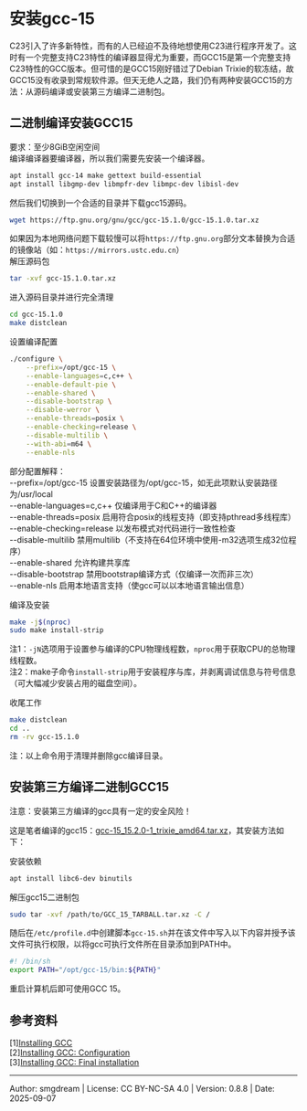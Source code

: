 # 安装gcc-15

C23引入了许多新特性，而有的人已经迫不及待地想使用C23进行程序开发了。这时有一个完整支持C23特性的编译器显得尤为重要，而GCC15是第一个完整支持C23特性的GCC版本。但可惜的是GCC15刚好错过了Debian Trixie的软冻结，故GCC15没有收录到常规软件源。但天无绝人之路，我们仍有两种安装GCC15的方法：从源码编译或安装第三方编译二进制包。  

## 二进制编译安装GCC15

要求：至少8GiB空闲空间  
编译编译器要编译器，所以我们需要先安装一个编译器。  
```sh
apt install gcc-14 make gettext build-essential
apt install libgmp-dev libmpfr-dev libmpc-dev libisl-dev
```
然后我们切换到一个合适的目录并下载gcc15源码。  
```sh
wget https://ftp.gnu.org/gnu/gcc/gcc-15.1.0/gcc-15.1.0.tar.xz
```
如果因为本地网络问题下载较慢可以将`https://ftp.gnu.org`部分文本替换为合适的镜像站（如：`https://mirrors.ustc.edu.cn`）  
解压源码包  
```sh
tar -xvf gcc-15.1.0.tar.xz
```
进入源码目录并进行完全清理  
```sh
cd gcc-15.1.0
make distclean
```
设置编译配置  
```sh
./configure \
	--prefix=/opt/gcc-15 \
	--enable-languages=c,c++ \
	--enable-default-pie \
	--enable-shared \
	--disable-bootstrap \
	--disable-werror \
	--enable-threads=posix \
	--enable-checking=release \
	--disable-multilib \
	--with-abi=m64 \
	--enable-nls
```
部分配置解释：  
--prefix=/opt/gcc-15 设置安装路径为/opt/gcc-15，如无此项默认安装路径为/usr/local  
--enable-languages=c,c++ 仅编译用于C和C++的编译器  
--enable-threads=posix 启用符合posix的线程支持（即支持pthread多线程库）  
--enable-checking=release 以发布模式对代码进行一致性检查  
--disable-multilib 禁用multilib（不支持在64位环境中使用-m32选项生成32位程序）  
--enable-shared 允许构建共享库  
--disable-bootstrap 禁用bootstrap编译方式（仅编译一次而非三次）  
--enable-nls 启用本地语言支持（使gcc可以以本地语言输出信息）  

编译及安装  
```sh
make -j$(nproc)
sudo make install-strip
```
<!-- make DESTDIR=/home/USERNAME/compile/gcc-15.2 install-strip -->
注1：`-jN`选项用于设置参与编译的CPU物理线程数，`nproc`用于获取CPU的总物理线程数。  
注2：make子命令`install-strip`用于安装程序与库，并剥离调试信息与符号信息（可大幅减少安装占用的磁盘空间）。  

收尾工作  
```sh
make distclean
cd ..
rm -rv gcc-15.1.0
```
注：以上命令用于清理并删除gcc编译目录。  

## 安装第三方编译二进制GCC15

注意：安装第三方编译的gcc具有一定的安全风险！  

这是笔者编译的gcc15：[gcc-15_15.2.0-1_trixie_amd64.tar.xz](../pool/gcc-15_15.2.0-1_trixie_amd64.tar.xz)，其安装方法如下：  

安装依赖  
```sh
apt install libc6-dev binutils
```
解压gcc15二进制包  
```sh
sudo tar -xvf /path/to/GCC_15_TARBALL.tar.xz -C /
```
随后在`/etc/profile.d`中创建脚本`gcc-15.sh`并在该文件中写入以下内容并授予该文件可执行权限，以将gcc可执行文件所在目录添加到PATH中。  
```sh
#! /bin/sh
export PATH="/opt/gcc-15/bin:${PATH}"
```
重启计算机后即可使用GCC 15。  

## 参考资料

\[1\][Installing GCC](https://gcc.gnu.org/install/)  
\[2\][Installing GCC: Configuration](https://gcc.gnu.org/install/configure.html)  
\[3\][Installing GCC: Final installation](https://gcc.gnu.org/install/finalinstall.html)  

---
Author: smgdream | License: CC BY-NC-SA 4.0 | Version: 0.8.8 | Date: 2025-09-07
